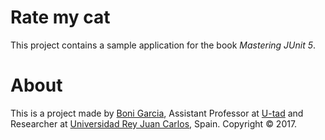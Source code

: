 # Rate my cat

This project contains a sample application for the book *Mastering JUnit 5*.

# About

This is a project made by [Boni Garcia], Assistant Professor at [U-tad] and Researcher at [Universidad Rey Juan Carlos], Spain. Copyright &copy; 2017.

[Boni Garcia]: http://bonigarcia.github.io/
[U-tad]: http://www.u-tad.com/
[Universidad Rey Juan Carlos]: https://www.urjc.es/
